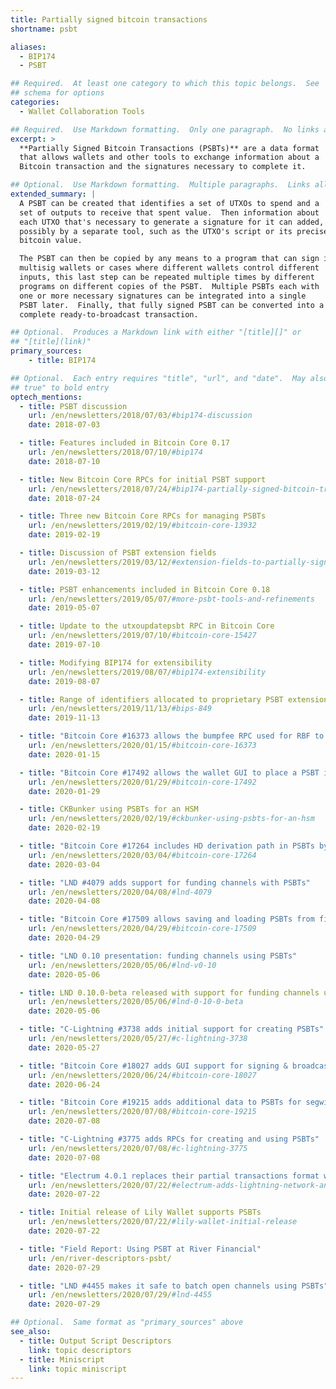 ```yaml
---
title: Partially signed bitcoin transactions
shortname: psbt

aliases:
  - BIP174
  - PSBT

## Required.  At least one category to which this topic belongs.  See
## schema for options
categories:
  - Wallet Collaboration Tools

## Required.  Use Markdown formatting.  Only one paragraph.  No links allowed.
excerpt: >
  **Partially Signed Bitcoin Transactions (PSBTs)** are a data format
  that allows wallets and other tools to exchange information about a
  Bitcoin transaction and the signatures necessary to complete it.

## Optional.  Use Markdown formatting.  Multiple paragraphs.  Links allowed.
extended_summary: |
  A PSBT can be created that identifies a set of UTXOs to spend and a
  set of outputs to receive that spent value.  Then information about
  each UTXO that's necessary to generate a signature for it can added,
  possibly by a separate tool, such as the UTXO's script or its precise
  bitcoin value.

  The PSBT can then be copied by any means to a program that can sign it.  For
  multisig wallets or cases where different wallets control different
  inputs, this last step can be repeated multiple times by different
  programs on different copies of the PSBT.  Multiple PSBTs each with
  one or more necessary signatures can be integrated into a single
  PSBT later.  Finally, that fully signed PSBT can be converted into a
  complete ready-to-broadcast transaction.

## Optional.  Produces a Markdown link with either "[title][]" or
## "[title](link)"
primary_sources:
    - title: BIP174

## Optional.  Each entry requires "title", "url", and "date".  May also use "feature:
## true" to bold entry
optech_mentions:
  - title: PSBT discussion
    url: /en/newsletters/2018/07/03/#bip174-discussion
    date: 2018-07-03

  - title: Features included in Bitcoin Core 0.17
    url: /en/newsletters/2018/07/10/#bip174
    date: 2018-07-10

  - title: New Bitcoin Core RPCs for initial PSBT support
    url: /en/newsletters/2018/07/24/#bip174-partially-signed-bitcoin-transaction-psbt-support-merged
    date: 2018-07-24

  - title: Three new Bitcoin Core RPCs for managing PSBTs
    url: /en/newsletters/2019/02/19/#bitcoin-core-13932
    date: 2019-02-19

  - title: Discussion of PSBT extension fields
    url: /en/newsletters/2019/03/12/#extension-fields-to-partially-signed-bitcoin-transactions-psbts
    date: 2019-03-12

  - title: PSBT enhancements included in Bitcoin Core 0.18
    url: /en/newsletters/2019/05/07/#more-psbt-tools-and-refinements
    date: 2019-05-07

  - title: Update to the utxoupdatepsbt RPC in Bitcoin Core
    url: /en/newsletters/2019/07/10/#bitcoin-core-15427
    date: 2019-07-10

  - title: Modifying BIP174 for extensibility
    url: /en/newsletters/2019/08/07/#bip174-extensibility
    date: 2019-08-07

  - title: Range of identifiers allocated to proprietary PSBT extensions
    url: /en/newsletters/2019/11/13/#bips-849
    date: 2019-11-13

  - title: "Bitcoin Core #16373 allows the bumpfee RPC used for RBF to return a PSBT"
    url: /en/newsletters/2020/01/15/#bitcoin-core-16373
    date: 2020-01-15

  - title: "Bitcoin Core #17492 allows the wallet GUI to place a PSBT in the clipboard"
    url: /en/newsletters/2020/01/29/#bitcoin-core-17492
    date: 2020-01-29

  - title: CKBunker using PSBTs for an HSM
    url: /en/newsletters/2020/02/19/#ckbunker-using-psbts-for-an-hsm
    date: 2020-02-19

  - title: "Bitcoin Core #17264 includes HD derivation path in PSBTs by default"
    url: /en/newsletters/2020/03/04/#bitcoin-core-17264
    date: 2020-03-04

  - title: "LND #4079 adds support for funding channels with PSBTs"
    url: /en/newsletters/2020/04/08/#lnd-4079
    date: 2020-04-08

  - title: "Bitcoin Core #17509 allows saving and loading PSBTs from files"
    url: /en/newsletters/2020/04/29/#bitcoin-core-17509
    date: 2020-04-29

  - title: "LND 0.10 presentation: funding channels using PSBTs"
    url: /en/newsletters/2020/05/06/#lnd-v0-10
    date: 2020-05-06

  - title: LND 0.10.0-beta released with support for funding channels using PSBTs
    url: /en/newsletters/2020/05/06/#lnd-0-10-0-beta
    date: 2020-05-06

  - title: "C-Lightning #3738 adds initial support for creating PSBTs"
    url: /en/newsletters/2020/05/27/#c-lightning-3738
    date: 2020-05-27

  - title: "Bitcoin Core #18027 adds GUI support for signing & broadcasting PSBTs"
    url: /en/newsletters/2020/06/24/#bitcoin-core-18027
    date: 2020-06-24

  - title: "Bitcoin Core #19215 adds additional data to PSBTs for segwit inputs"
    url: /en/newsletters/2020/07/08/#bitcoin-core-19215
    date: 2020-07-08

  - title: "C-Lightning #3775 adds RPCs for creating and using PSBTs"
    url: /en/newsletters/2020/07/08/#c-lightning-3775
    date: 2020-07-08

  - title: "Electrum 4.0.1 replaces their partial transactions format with PSBTs"
    url: /en/newsletters/2020/07/22/#electrum-adds-lightning-network-and-psbt-support
    date: 2020-07-22

  - title: Initial release of Lily Wallet supports PSBTs
    url: /en/newsletters/2020/07/22/#lily-wallet-initial-release
    date: 2020-07-22

  - title: "Field Report: Using PSBT at River Financial"
    url: /en/river-descriptors-psbt/
    date: 2020-07-29

  - title: "LND #4455 makes it safe to batch open channels using PSBTs"
    url: /en/newsletters/2020/07/29/#lnd-4455
    date: 2020-07-29

## Optional.  Same format as "primary_sources" above
see_also:
  - title: Output Script Descriptors
    link: topic descriptors
  - title: Miniscript
    link: topic miniscript
---
```

